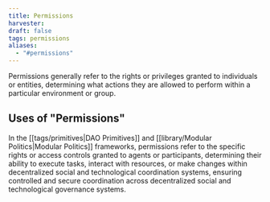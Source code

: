 ```yaml
---
title: Permissions
harvester: 
draft: false
tags: permissions
aliases:
  - "#permissions"
---
```


Permissions generally refer to the rights or privileges granted to individuals or entities, determining what actions they are allowed to perform within a particular environment or group.

## Uses of "Permissions"

In the [[tags/primitives|DAO Primitives]] and [[library/Modular Politics|Modular Politics]] frameworks, permissions refer to the specific rights or access controls granted to agents or participants, determining their ability to execute tasks, interact with resources, or make changes within decentralized social and technological coordination systems, ensuring controlled and secure coordination across decentralized social and technological governance systems.